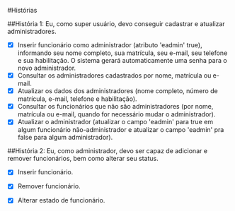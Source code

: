#Histórias

##História 1: Eu, como super usuário, devo conseguir cadastrar e atualizar administradores.

- [x] Inserir funcionário como administrador (atributo 'eadmin' true), informando seu nome completo, sua matrícula, seu e-mail, seu telefone e sua habilitação. O sistema gerará automaticamente uma senha para o novo administrador.
- [x] Consultar os administradores cadastrados por nome, matrícula ou e-mail.
- [x] Atualizar os dados dos administradores (nome completo, número de matrícula, e-mail, telefone e habilitação).
- [x] Consultar os funcionários que não são administradores (por nome, matrícula ou e-mail, quando for necessário mudar o administrador).
- [x] Atualizar o administrador (atualizar o campo 'eadmin' para true em algum funcionário não-administrador e atualizar o campo 'eadmin' pra false para algum administrador).

##História 2: Eu, como administrador, devo ser capaz de adicionar e remover funcionários, bem como alterar seu status.

- [x] Inserir funcionário.
- [x] Remover funcionário.
- [x] Alterar estado de funcionário.

